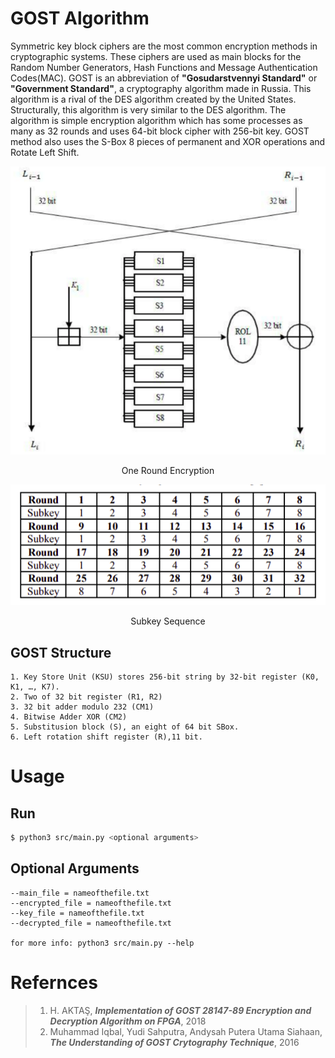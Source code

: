 # GOST Algorithm

Symmetric key block ciphers are the most common encryption methods in cryptographic systems. These ciphers are used as main blocks for the Random Number Generators, Hash Functions and Message Authentication Codes(MAC). GOST is an abbreviation of **"Gosudarstvennyi Standard"** or **"Government Standard"**, a cryptography algorithm made in Russia. This algorithm is a rival of the DES algorithm created by the United States. Structurally, this algorithm is very similar to the DES algorithm. The algorithm is simple encryption algorithm which has some processes as many as 32 rounds and uses 64-bit block cipher with 256-bit key. GOST method also uses the S-Box 8 pieces of permanent and XOR operations and Rotate Left Shift.

<p align="center">
<img src="images/one_round_encryption.png">
</p>
<p align="center">
One Round Encryption
</p>

<p align="center">
<img src="images/subkey_sequence.png">
</p>
<p align="center">
Subkey Sequence
</p>

## GOST Structure
```
1. Key Store Unit (KSU) stores 256-bit string by 32-bit register (K0, K1, …, K7).
2. Two of 32 bit register (R1, R2)
3. 32 bit adder modulo 232 (CM1)
4. Bitwise Adder XOR (CM2)
5. Substitusion block (S), an eight of 64 bit SBox.
6. Left rotation shift register (R),11 bit.
```
# Usage

## Run
```bash
$ python3 src/main.py <optional arguments>
```

## Optional Arguments
```
--main_file = nameofthefile.txt
--encrypted_file = nameofthefile.txt
--key_file = nameofthefile.txt
--decrypted_file = nameofthefile.txt

for more info: python3 src/main.py --help
```
# Refernces

>1. H. AKTAŞ, ***Implementation of GOST 28147-89 Encryption and Decryption Algorithm on FPGA***, 2018
>2. Muhammad Iqbal, Yudi Sahputra, Andysah Putera Utama Siahaan, ***The Understanding of GOST Crytography Technique***, 2016
